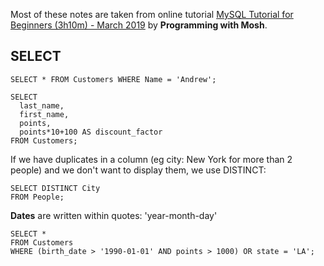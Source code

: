 Most of these notes are taken from online tutorial [MySQL Tutorial for Beginners (3h10m) - March 2019](https://www.youtube.com/watch?v=7S_tz1z_5bA) by **Programming with Mosh**.

## SELECT
```
SELECT * FROM Customers WHERE Name = 'Andrew';
```

```
SELECT
  last_name,
  first_name,
  points,
  points*10+100 AS discount_factor
FROM Customers;
```

If we have duplicates in a column (eg city: New York for more than 2 people) and we don't want to display them, we use DISTINCT:
```
SELECT DISTINCT City
FROM People;
```

**Dates** are written within quotes: 'year-month-day'
```
SELECT *
FROM Customers
WHERE (birth_date > '1990-01-01' AND points > 1000) OR state = 'LA';
```
